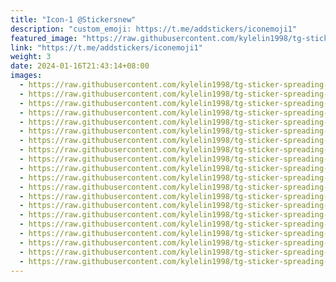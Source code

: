 ```yaml
---
title: "Icon-1 @Stickersnew"
description: "custom_emoji: https://t.me/addstickers/iconemoji1"
featured_image: "https://raw.githubusercontent.com/kylelin1998/tg-sticker-spreading-worldwide-images/main/img/2c53ce47-6022-4b4d-81d9-c7eaa6c32d8a.jpg"
link: "https://t.me/addstickers/iconemoji1"
weight: 3
date: 2024-01-16T21:43:14+08:00
images:
  - https://raw.githubusercontent.com/kylelin1998/tg-sticker-spreading-worldwide-images/main/img/2c53ce47-6022-4b4d-81d9-c7eaa6c32d8a.jpg
  - https://raw.githubusercontent.com/kylelin1998/tg-sticker-spreading-worldwide-images/main/img/bf9278dc-df05-4805-8bc4-7c3d0b0056d9.jpg
  - https://raw.githubusercontent.com/kylelin1998/tg-sticker-spreading-worldwide-images/main/img/2ff25d10-0519-4db2-b91c-2ffe12c99d3a.jpg
  - https://raw.githubusercontent.com/kylelin1998/tg-sticker-spreading-worldwide-images/main/img/a7b85bcc-303d-4325-af68-e1d9394b175a.jpg
  - https://raw.githubusercontent.com/kylelin1998/tg-sticker-spreading-worldwide-images/main/img/9f93b074-3e37-4073-b24f-73a7a64b8fb1.jpg
  - https://raw.githubusercontent.com/kylelin1998/tg-sticker-spreading-worldwide-images/main/img/b09f77ab-2de4-43a4-99c7-b94908cdfa08.jpg
  - https://raw.githubusercontent.com/kylelin1998/tg-sticker-spreading-worldwide-images/main/img/6676d666-18ef-4874-89c5-7442a78d289d.jpg
  - https://raw.githubusercontent.com/kylelin1998/tg-sticker-spreading-worldwide-images/main/img/e08da73d-8a94-4d3b-a65c-4989360211a9.jpg
  - https://raw.githubusercontent.com/kylelin1998/tg-sticker-spreading-worldwide-images/main/img/66a86746-d3ae-43ce-88e7-3ca36884bb17.jpg
  - https://raw.githubusercontent.com/kylelin1998/tg-sticker-spreading-worldwide-images/main/img/dc7242e9-bc5b-45dd-ae6d-c91f76c7620b.jpg
  - https://raw.githubusercontent.com/kylelin1998/tg-sticker-spreading-worldwide-images/main/img/6d078650-899f-43e6-b68b-a5e8d549afac.jpg
  - https://raw.githubusercontent.com/kylelin1998/tg-sticker-spreading-worldwide-images/main/img/a9b99f61-4535-4a38-bc98-e01864529bd9.jpg
  - https://raw.githubusercontent.com/kylelin1998/tg-sticker-spreading-worldwide-images/main/img/0233ad73-f2f7-4734-a5f9-4c09d3441a8d.jpg
  - https://raw.githubusercontent.com/kylelin1998/tg-sticker-spreading-worldwide-images/main/img/7faea00e-9168-433f-9a81-c6fd59bac850.jpg
  - https://raw.githubusercontent.com/kylelin1998/tg-sticker-spreading-worldwide-images/main/img/ffbac3d6-828b-43b7-b013-70f94264c44f.jpg
  - https://raw.githubusercontent.com/kylelin1998/tg-sticker-spreading-worldwide-images/main/img/d8d3d342-1d60-45d4-8510-cc0b67b07673.jpg
  - https://raw.githubusercontent.com/kylelin1998/tg-sticker-spreading-worldwide-images/main/img/3cffbcb9-85c7-48a7-b798-8e2fc3bf381c.jpg
  - https://raw.githubusercontent.com/kylelin1998/tg-sticker-spreading-worldwide-images/main/img/51764b50-0070-47f2-82ef-960db7114974.jpg
  - https://raw.githubusercontent.com/kylelin1998/tg-sticker-spreading-worldwide-images/main/img/7953c4b8-7aac-44fa-a69f-b38175c6e0ae.jpg
  - https://raw.githubusercontent.com/kylelin1998/tg-sticker-spreading-worldwide-images/main/img/cdca3e66-6a60-4e7b-9836-832e641d7580.jpg
---
```

